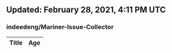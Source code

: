 ## Updated: February 28, 2021, 4:11 PM UTC


### indeedeng/Mariner-Issue-Collector
|**Title**|**Age**|
|:----|:----|